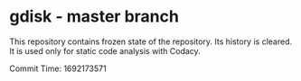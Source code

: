 # gdisk - master branch

This repository contains frozen state of the repository.
Its history is cleared. It is used only for static code
analysis with Codacy.

Commit Time: 1692173571